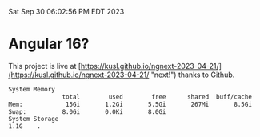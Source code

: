Sat Sep 30 06:02:56 PM EDT 2023

# Angular 16?


This project is live at [https://kusl.github.io/ngnext-2023-04-21/](https://kusl.github.io/ngnext-2023-04-21/ "next!") thanks to Github.

```bash
System Memory
               total        used        free      shared  buff/cache   available
Mem:            15Gi       1.2Gi       5.5Gi       267Mi       8.5Gi        13Gi
Swap:          8.0Gi       0.0Ki       8.0Gi
System Storage
1.1G	.
```
